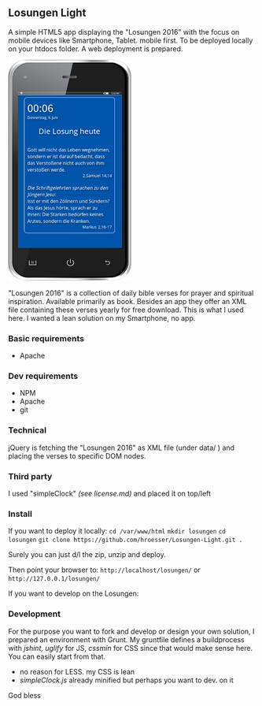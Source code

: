 ## Losungen Light
A simple HTML5 app displaying the "Losungen 2016" with the focus on mobile devices like Smartphone, Tablet. mobile first. 
To be deployed locally on your htdocs folder. A web deployment is prepared.

![screenshot](screenshots/responsive.png "Nodejs chat")

"Losungen 2016" is a collection of daily bible verses for prayer and spiritual inspiration. Available primarily as book. Besides an app they offer an XML file containing these verses yearly for free download. This is what I used here. I wanted a lean solution on my Smartphone, no app.

### Basic requirements
 - Apache

### Dev requirements
 - NPM
 - Apache
 - git

### Technical
jQuery is fetching the "Losungen 2016" as XML file (under data/ ) and placing the verses to specific DOM nodes.  

### Third party
I used "simpleClock" *(see license.md)* and placed it on top/left

### Install
If you want to deploy it locally: 
	`cd /var/www/html`
	`mkdir losungen`
	`cd losungen`
	`git clone https://github.com/hroesser/Losungen-Light.git . `

Surely you can just d/l the zip, unzip and deploy.

Then point your browser to:
	`http://localhost/losungen/`
	or
	`http://127.0.0.1/losungen/`

If you want to develop on the Losungen:

### Development
For the purpose you want to fork and develop or design your own solution, I prepared an environment with Grunt.
My gruntfile defines a buildprocess with *jshint, uglify* for JS, *cssmin* for CSS since that would make sense here. You can easily start from that.
 - no reason for LESS. my CSS is lean
 - *simpleClock.js* already minified but perhaps you want to dev. on it

 God bless
